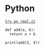 # Python

[`try on repl.it`](https://repl.it/@atharvashukla/PythonAdd)

```
def add(a, b):
  return a + b

print(add(3, 4))
```

